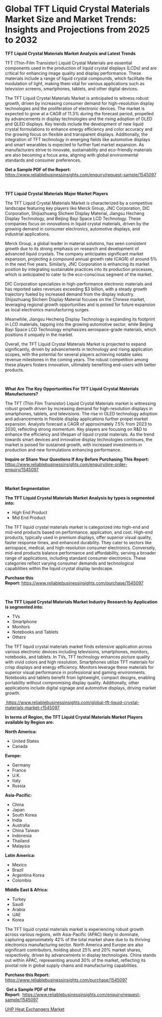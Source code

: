 <p><h1>Global TFT Liquid Crystal Materials Market Size and Market Trends: Insights and Projections from 2025 to 2032</h1></p><p><strong>TFT Liquid Crystal Materials Market Analysis and Latest Trends</strong></p>
<p><p>TFT (Thin-Film Transistor) Liquid Crystal Materials are essential components used in the production of liquid crystal displays (LCDs) and are critical for enhancing image quality and display performance. These materials include a range of liquid crystal compounds, which facilitate the modulation of light, making them vital for various applications such as television screens, smartphones, tablets, and other digital devices.</p><p>The TFT Liquid Crystal Materials Market is anticipated to witness robust growth, driven by increasing consumer demand for high-resolution display technologies and the proliferation of electronic devices. The market is expected to grow at a CAGR of 11.3% during the forecast period, propelled by advancements in display technologies and the rising adoption of OLED and QLED displays. Key trends include the development of new liquid crystal formulations to enhance energy efficiency and color accuracy and the growing focus on flexible and transparent displays. Additionally, the integration of TFT technology in emerging fields like automotive displays and smart wearables is expected to further fuel market expansion. As manufacturers strive to innovate, sustainability and eco-friendly materials are also becoming a focus area, aligning with global environmental standards and consumer preferences.</p></p>
<p><strong>Get a Sample PDF of the Report:&nbsp;</strong> <a href="https://www.reliablebusinessinsights.com/enquiry/request-sample/1545097?utm_campaign=3148&utm_medium=2&utm_source=Github&utm_content=ia&utm_term=06042025&utm_id=tft-liquid-crystal-materials">https://www.reliablebusinessinsights.com/enquiry/request-sample/1545097</a></p>
<p>&nbsp;</p>
<p><strong>TFT Liquid Crystal Materials Major Market Players</strong></p>
<p><p>The TFT Liquid Crystal Materials Market is characterized by a competitive landscape featuring key players like Merck Group, JNC Corporation, DIC Corporation, Shijiazhuang Slichem Display Material, Jiangsu Hecheng Display Technology, and Beijing Bayi Space LCD Technology. These companies focus on innovations in liquid crystal materials, driven by the growing demand in consumer electronics, automotive displays, and industrial applications.</p><p>Merck Group, a global leader in material solutions, has seen consistent growth due to its strong emphasis on research and development of advanced liquid crystals. The company anticipates significant market expansion, projecting a compound annual growth rate (CAGR) of around 5% in the next five years. Similarly, JNC Corporation is enhancing its market position by integrating sustainable practices into its production processes, which is anticipated to cater to the eco-conscious segment of the market.</p><p>DIC Corporation specializes in high-performance electronic materials and has reported sales revenues exceeding $3 billion, with a steady growth trajectory fueled by increased demand from the display industry. Shijiazhuang Slichem Display Material focuses on the Chinese market, leveraging regional growth opportunities and is poised for future expansion as local electronics manufacturing surges.</p><p>Meanwhile, Jiangsu Hecheng Display Technology is expanding its footprint in LCD materials, tapping into the growing automotive sector, while Beijing Bayi Space LCD Technology emphasizes aerospace-grade materials, which positions it uniquely in the market.</p><p>Overall, the TFT Liquid Crystal Materials Market is projected to expand significantly, driven by advancements in technology and rising application scopes, with the potential for several players achieving notable sales revenue milestones in the coming years. The robust competition among these players fosters innovation, ultimately benefiting end-users with better products.</p></p>
<p>&nbsp;</p>
<p><strong>What Are The Key Opportunities For TFT Liquid Crystal Materials Manufacturers?</strong></p>
<p><p>The TFT (Thin Film Transistor) Liquid Crystal Materials market is witnessing robust growth driven by increasing demand for high-resolution displays in smartphones, tablets, and televisions. The rise in OLED technology adoption and advancements in flexible display applications further propel market expansion. Analysts forecast a CAGR of approximately 7.5% from 2023 to 2030, reflecting strong momentum. Key players are focusing on R&D to enhance the efficiency and lifespan of liquid crystal materials. As the trend towards smart devices and innovative display technologies continues, the market is poised for sustained growth, with increased investments in production and new formulations enhancing performance.</p></p>
<p><strong>Inquire or Share Your Questions If Any Before Purchasing This Report:</strong> <a href="https://www.reliablebusinessinsights.com/enquiry/pre-order-enquiry/1545097?utm_campaign=3148&utm_medium=2&utm_source=Github&utm_content=ia&utm_term=06042025&utm_id=tft-liquid-crystal-materials">https://www.reliablebusinessinsights.com/enquiry/pre-order-enquiry/1545097</a></p>
<p>&nbsp;</p>
<p><strong>Market Segmentation</strong></p>
<p><strong>The TFT Liquid Crystal Materials Market Analysis by types is segmented into:</strong></p>
<p><ul><li>High End Product</li><li>Mid End Product</li></ul></p>
<p><p>The TFT liquid crystal materials market is categorized into high-end and mid-end products based on performance, application, and cost. High-end products, typically used in premium displays, offer superior visual quality, faster response times, and enhanced durability. They cater to sectors like aerospace, medical, and high-resolution consumer electronics. Conversely, mid-end products balance performance and affordability, serving a broader range of applications, including standard consumer electronics. These categories reflect varying consumer demands and technological capabilities within the liquid crystal display landscape.</p></p>
<p><strong>Purchase this Report:&nbsp;</strong><a href="https://www.reliablebusinessinsights.com/purchase/1545097?utm_campaign=3148&utm_medium=2&utm_source=Github&utm_content=ia&utm_term=06042025&utm_id=tft-liquid-crystal-materials">https://www.reliablebusinessinsights.com/purchase/1545097</a></p>
<p>&nbsp;</p>
<p><strong>The TFT Liquid Crystal Materials Market Industry Research by Application is segmented into:</strong></p>
<p><ul><li>TVs</li><li>Smartphone</li><li>Monitors</li><li>Notebooks and Tablets</li><li>Others</li></ul></p>
<p><p>The TFT liquid crystal materials market finds extensive application across various electronic devices including televisions, smartphones, monitors, notebooks, and tablets. In TVs, TFT technology enhances picture quality with vivid colors and high resolution. Smartphones utilize TFT materials for crisp displays and energy efficiency. Monitors leverage these materials for superior visual performance in professional and gaming environments. Notebooks and tablets benefit from lightweight, compact designs, enabling portability without compromising display quality. Additionally, other applications include digital signage and automotive displays, driving market growth.</p></p>
<p><a href="https://www.reliablebusinessinsights.com/global-tft-liquid-crystal-materials-market-r1545097?utm_campaign=3148&utm_medium=2&utm_source=Github&utm_content=ia&utm_term=06042025&utm_id=tft-liquid-crystal-materials">&nbsp;https://www.reliablebusinessinsights.com/global-tft-liquid-crystal-materials-market-r1545097</a></p>
<p><strong>In terms of Region, the TFT Liquid Crystal Materials Market Players available by Region are:</strong></p>
<p>
    <p> <strong> North America: </strong>
        <ul>
            <li>United States</li>
            <li>Canada</li>
        </ul>
        </p> 
    <p> <strong> Europe: </strong>
        <ul>
            <li>Germany</li>
            <li>France</li>
            <li>U.K.</li>
            <li>Italy</li>
            <li>Russia</li>
        </ul>
        </p> 
    <p> <strong> Asia-Pacific: </strong>
        <ul>
            <li>China</li>
            <li>Japan</li>
            <li>South Korea</li>
            <li>India</li>
            <li>Australia</li>
            <li>China Taiwan</li>
            <li>Indonesia</li>
            <li>Thailand</li>
            <li>Malaysia</li>
        </ul>
        </p> 
    <p> <strong> Latin America: </strong>
        <ul>
            <li>Mexico</li>
            <li>Brazil</li>
            <li>Argentina Korea</li>
            <li>Colombia</li>
        </ul>
        </p> 
    <p> <strong> Middle East & Africa: </strong>
        <ul>
            <li>Turkey</li>
            <li>Saudi</li>
            <li>Arabia</li>
            <li>UAE</li>
            <li>Korea</li>
        </ul>
    </p>
    </p>
<p><p>The TFT liquid crystal materials market is experiencing robust growth across various regions, with Asia-Pacific (APAC) likely to dominate, capturing approximately 42% of the total market share due to its thriving electronics manufacturing sector. North America and Europe are also significant contributors, holding about 25% and 20% market shares, respectively, driven by advancements in display technologies. China stands out within APAC, representing around 30% of the market, reflecting its pivotal role in global supply chains and manufacturing capabilities.</p></p>
<p><strong>Purchase this Report: </strong><a href="https://www.reliablebusinessinsights.com/purchase/1545097?utm_campaign=3148&utm_medium=2&utm_source=Github&utm_content=ia&utm_term=06042025&utm_id=tft-liquid-crystal-materials">https://www.reliablebusinessinsights.com/purchase/1545097</a></p>
<p>&nbsp;<strong>Get a Sample PDF of the Report:&nbsp;&nbsp;</strong><a href="https://www.reliablebusinessinsights.com/enquiry/request-sample/1545097?utm_campaign=3148&utm_medium=2&utm_source=Github&utm_content=ia&utm_term=06042025&utm_id=tft-liquid-crystal-materials">https://www.reliablebusinessinsights.com/enquiry/request-sample/1545097</a></p>
<p><strong></strong></p>
<p><p><a href="https://github.com/celpabembes/Market-Research-Report-List-1/blob/main/uhp-heat-exchangers-market.md?utm_campaign=3148&utm_medium=2&utm_source=Github&utm_content=ia&utm_term=06042025&utm_id=tft-liquid-crystal-materials">UHP Heat Exchangers Market</a></p></p>